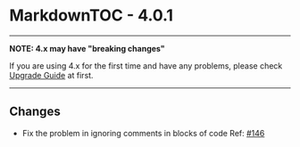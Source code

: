 # MarkdownTOC - 4.0.1

---

**NOTE: 4.x may have "breaking changes"**

If you are using 4.x for the first time and have any problems, please check [Upgrade Guide](https://github.com/naokazuterada/MarkdownTOC/releases/tag/4.0.0) at first.

---

## Changes

- Fix the problem in ignoring comments in blocks of code Ref: [#146](https://github.com/naokazuterada/MarkdownTOC/issues/146)
